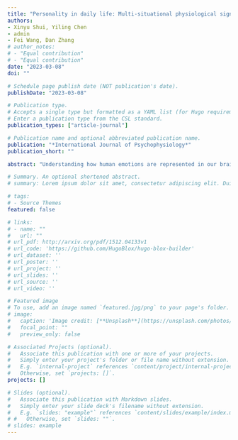 ```yaml
---
title: "Personality in daily life: Multi-situational physiological signals reflect big-five personality traits"
authors:
- Xinyu Shui, Yiling Chen
- admin
- Fei Wang, Dan Zhang
# author_notes:
# - "Equal contribution"
# - "Equal contribution"
date: "2023-03-08"
doi: ""

# Schedule page publish date (NOT publication's date).
publishDate: "2023-03-08"

# Publication type.
# Accepts a single type but formatted as a YAML list (for Hugo requirements).
# Enter a publication type from the CSL standard.
publication_types: ["article-journal"]

# Publication name and optional abbreviated publication name.
publication: "*International Journal of Psychophysiology*"
publication_short: ""

abstract: "Understanding how human emotions are represented in our brain is a central question in the field of affective neuroscience. While previous studies have mainly adopted a modular and static perspective on the neural representation of emotions, emerging research suggests that emotions may rely on a distributed and dynamic representation. The present study aimed to explore the EEG microstate representations for nine discrete emotions (Anger, Disgust, Fear, Sadness, Neutral, Amusement, Inspiration, Joy and Tenderness). Seventy-eight participants were recruited to watch emotion eliciting videos with their EEGs recorded. Multivariate analysis revealed that different emotions had distinct EEG microstate features. By using the EEG microstate features in the Neutral condition as the reference, the coverage of C, duration of C and occurrence of B were found to be the top-contributing microstate features for the discrete positive and negative emotions. The emotions of Disgust, Fear and Joy were found to be most effectively represented by EEG microstate. The present study provided the first piece of evidence of EEG microstate representation for discrete emotions, highlighting a whole-brain, dynamical representation of human emotions."

# Summary. An optional shortened abstract.
# summary: Lorem ipsum dolor sit amet, consectetur adipiscing elit. Duis posuere tellus ac convallis placerat. Proin tincidunt magna sed ex sollicitudin condimentum.

# tags:
# - Source Themes
featured: false

# links:
# - name: ""
#   url: ""
# url_pdf: http://arxiv.org/pdf/1512.04133v1
# url_code: 'https://github.com/HugoBlox/hugo-blox-builder'
# url_dataset: ''
# url_poster: ''
# url_project: ''
# url_slides: ''
# url_source: ''
# url_video: ''

# Featured image
# To use, add an image named `featured.jpg/png` to your page's folder. 
# image:
#   caption: 'Image credit: [**Unsplash**](https://unsplash.com/photos/jdD8gXaTZsc)'
#   focal_point: ""
#   preview_only: false

# Associated Projects (optional).
#   Associate this publication with one or more of your projects.
#   Simply enter your project's folder or file name without extension.
#   E.g. `internal-project` references `content/project/internal-project/index.md`.
#   Otherwise, set `projects: []`.
projects: []

# Slides (optional).
#   Associate this publication with Markdown slides.
#   Simply enter your slide deck's filename without extension.
#   E.g. `slides: "example"` references `content/slides/example/index.md`.
# #   Otherwise, set `slides: ""`.
# slides: example
---
```

<!-- 
{{% callout note %}}
Click the *Cite* button above to demo the feature to enable visitors to import publication metadata into their reference management software.
{{% /callout %}}

{{% callout note %}}
Create your slides in Markdown - click the *Slides* button to check out the example.
{{% /callout %}}

Add the publication's **full text** or **supplementary notes** here. You can use rich formatting such as including [code, math, and images](https://docs.hugoblox.com/content/writing-markdown-latex/). -->
